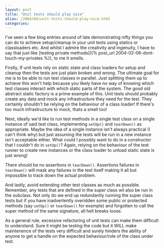 ```yaml
---
layout: post
title: "Unit tests should play nice"
alias: /2004/04/unit-tests-should-play-nice.html
categories:
---
```

I've seen a few blog entries around of late demonstrating nifty things you can do to achieve setup/cleanup in your unit tests using statics or classloaders etc. And whilst I admire the creativity and ingenuity, I have to say that just like [testing private methods]({% post_url 2004-02-06-dont-touch-my-privates %}), to me it smells.

Firstly, If unit tests rely on static state and class loaders for setup and cleanup then the tests are just plain broken and wrong. The ultimate goal for me is to be able to run test classes in parallel. Just splitting them up to achieve this won't help because you likely have no way of knowing which test classes interact with which static parts of the system. The good old abstract static factory is a prime example of this. Unit tests should probably create any data and mock any infrastructure they need for the test. They certainly shouldn't be relying on the behaviour of a class loader! If there's too much infrastructure to mock, thats a smell too!

Next, ideally we'd like to run test methods in a single test class on a single instance of said test class, implementing `setUp()` and `tearDown()` as appropriate. Maybe the idea of a single instance isn't always practical (I can't think why) but just assuming the tests will be run in a new instance isn't acceptable either. What could I possibly want to do in a constructor that I couldn't do in `setUp()`? Again, relying on the behaviour of the test runner to create new instances or the class loader to unload static state is just wrong!

There should be no assertions in `tearDown()`. Assertions failures in `tearDown()` will mask any failures in the test itself making it all but impossible to track down the actual problem.

And lastly, avoid extending other test classes as much as possible. Remember, any tests that are defined in the super class wil also be run in the subclass. Not only do we end up redundantly running the super class tests but if you have inadvertently overidden some public or protected methods (say `setUp()` or `tearDown()` for example) and forgotten to call the super method of the same signature, all hell breaks loose.

As a general rule, excessive refactoring of unit tests can make them difficult to understand. Sure it might be testing the code but it WILL make maintenence of the tests very difficult and surely hinders the ability of anyone to get a handle on the expected behaviour/role of the class under test.
